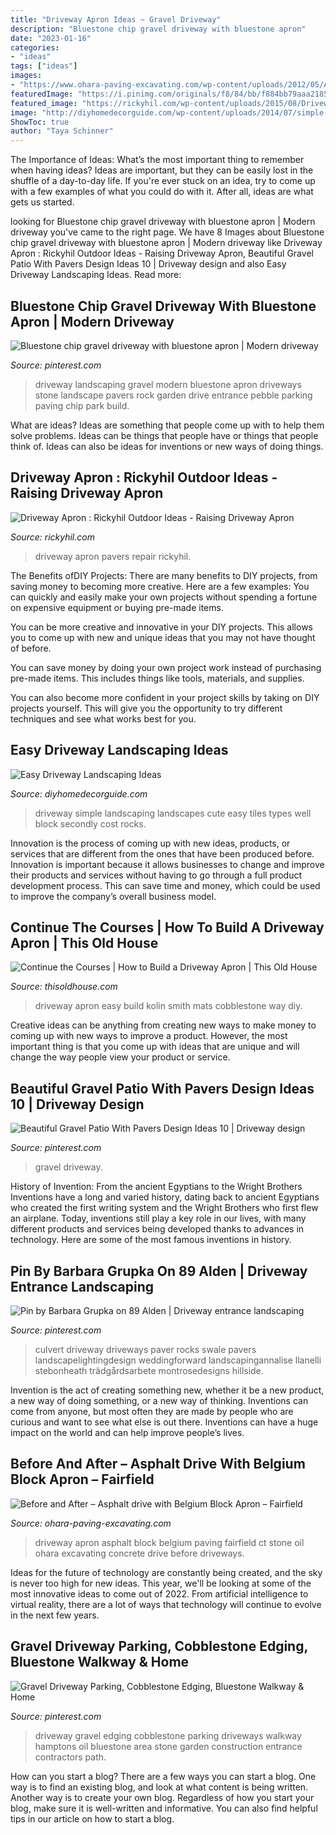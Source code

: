 ```yaml
---
title: "Driveway Apron Ideas ~ Gravel Driveway"
description: "Bluestone chip gravel driveway with bluestone apron"
date: "2023-01-16"
categories:
- "ideas"
tags: ["ideas"]
images:
- "https://www.ohara-paving-excavating.com/wp-content/uploads/2012/05/After-new-pic.jpg"
featuredImage: "https://i.pinimg.com/originals/f8/84/bb/f884bb79aaa21854affe44bb677544fe.jpg"
featured_image: "https://rickyhil.com/wp-content/uploads/2015/08/Driveway-Apron.jpg"
image: "http://diyhomedecorguide.com/wp-content/uploads/2014/07/simple-driveway-landscapes.jpg"
ShowToc: true
author: "Taya Schinner"
---
```



The Importance of Ideas: What’s the most important thing to remember when having ideas?
Ideas are important, but they can be easily lost in the shuffle of a day-to-day life. If you're ever stuck on an idea, try to come up with a few examples of what you could do with it. After all, ideas are what gets us started.

	

		
looking for Bluestone chip gravel driveway with bluestone apron | Modern driveway you've came to the right page. We have 8 Images about Bluestone chip gravel driveway with bluestone apron | Modern driveway like Driveway Apron : Rickyhil Outdoor Ideas - Raising Driveway Apron, Beautiful Gravel Patio With Pavers Design Ideas 10 | Driveway design and also Easy Driveway Landscaping Ideas. Read more:
		
    
## Bluestone Chip Gravel Driveway With Bluestone Apron | Modern Driveway

<img loading=lazy src="https://i.pinimg.com/736x/4f/78/76/4f7876b15278c06c1f9364e0ec4c17d4--driveway-landscaping-driveway-design.jpg" onerror="this.onerror=null;this.src='https://tse4.mm.bing.net/th?id=OIP.iYlcXQalk1WTsnKtEpVrEAHaFj&amp;pid=15.1';" alt="Bluestone chip gravel driveway with bluestone apron | Modern driveway">

_Source: pinterest.com_

>driveway landscaping gravel modern bluestone apron driveways stone landscape pavers rock garden drive entrance pebble parking paving chip park build. 

	

What are ideas?
Ideas are something that people come up with to help them solve problems. Ideas can be things that people have or things that people think of. Ideas can also be ideas for inventions or new ways of doing things.

    
## Driveway Apron : Rickyhil Outdoor Ideas - Raising Driveway Apron

<img loading=lazy src="https://rickyhil.com/wp-content/uploads/2015/08/Driveway-Apron.jpg" onerror="this.onerror=null;this.src='https://tse3.mm.bing.net/th?id=OIP.oa-Z-dTnvBZJoO-gNRTbhQHaFj&amp;pid=15.1';" alt="Driveway Apron : Rickyhil Outdoor Ideas - Raising Driveway Apron">

_Source: rickyhil.com_

>driveway apron pavers repair rickyhil. 

	

The Benefits ofDIY Projects:
There are many benefits to DIY projects, from saving money to becoming more creative. Here are a few examples: 
You can quickly and easily make your own projects without spending a fortune on expensive equipment or buying pre-made items. 

You can be more creative and innovative in your DIY projects. This allows you to come up with new and unique ideas that you may not have thought of before. 

You can save money by doing your own project work instead of purchasing pre-made items. This includes things like tools, materials, and supplies. 

You can also become more confident in your project skills by taking on DIY projects yourself. This will give you the opportunity to try different techniques and see what works best for you.

    
## Easy Driveway Landscaping Ideas

<img loading=lazy src="http://diyhomedecorguide.com/wp-content/uploads/2014/07/simple-driveway-landscapes.jpg" onerror="this.onerror=null;this.src='https://tse1.mm.bing.net/th?id=OIP.M3IscMWhIwxSm7AEm_oC3QHaE8&amp;pid=15.1';" alt="Easy Driveway Landscaping Ideas">

_Source: diyhomedecorguide.com_

>driveway simple landscaping landscapes cute easy tiles types well block secondly cost rocks. 

	

Innovation is the process of coming up with new ideas, products, or services that are different from the ones that have been produced before. Innovation is important because it allows businesses to change and improve their products and services without having to go through a full product development process. This can save time and money, which could be used to improve the company’s overall business model.

    
## Continue The Courses | How To Build A Driveway Apron | This Old House

<img loading=lazy src="http://img2-3.timeinc.net/toh/i/step-by-step/12/09-driveway-apron/10-driveway-apron.jpg" onerror="this.onerror=null;this.src='https://tse4.mm.bing.net/th?id=OIP._DoMi-OzBdyaz93tbF_O1wHaHa&amp;pid=15.1';" alt="Continue the Courses | How to Build a Driveway Apron | This Old House">

_Source: thisoldhouse.com_

>driveway apron easy build kolin smith mats cobblestone way diy. 

	

Creative ideas can be anything from creating new ways to make money to coming up with new ways to improve a product. However, the most important thing is that you come up with ideas that are unique and will change the way people view your product or service.

    
## Beautiful Gravel Patio With Pavers Design Ideas 10 | Driveway Design

<img loading=lazy src="https://i.pinimg.com/736x/75/57/a7/7557a74ecfec8991ab0f743aa8c35d6c.jpg" onerror="this.onerror=null;this.src='https://tse2.mm.bing.net/th?id=OIP.MBytSETTe3Kp2w_ram8KhQHaLD&amp;pid=15.1';" alt="Beautiful Gravel Patio With Pavers Design Ideas 10 | Driveway design">

_Source: pinterest.com_

>gravel driveway. 

	

History of Invention: From the ancient Egyptians to the Wright Brothers
Inventions have a long and varied history, dating back to ancient Egyptians who created the first writing system and the Wright Brothers who first flew an airplane. Today, inventions still play a key role in our lives, with many different products and services being developed thanks to advances in technology. Here are some of the most famous inventions in history.

    
## Pin By Barbara Grupka On 89 Alden | Driveway Entrance Landscaping

<img loading=lazy src="https://i.pinimg.com/736x/06/73/5c/06735cdc2aa2a1555e8458af346b83be.jpg" onerror="this.onerror=null;this.src='https://tse1.mm.bing.net/th?id=OIP.90oc2xzDwz53ucvG2iVqkQHaD8&amp;pid=15.1';" alt="Pin by Barbara Grupka on 89 Alden | Driveway entrance landscaping">

_Source: pinterest.com_

>culvert driveway driveways paver rocks swale pavers landscapelightingdesign weddingforward landscapingannalise llanelli stebonheath trädgårdsarbete montrosedesigns hillside. 

	

Invention is the act of creating something new, whether it be a new product, a new way of doing something, or a new way of thinking. Inventions can come from anyone, but most often they are made by people who are curious and want to see what else is out there. Inventions can have a huge impact on the world and can help improve people’s lives.

    
## Before And After – Asphalt Drive With Belgium Block Apron – Fairfield

<img loading=lazy src="https://www.ohara-paving-excavating.com/wp-content/uploads/2012/05/After-new-pic.jpg" onerror="this.onerror=null;this.src='https://tse2.mm.bing.net/th?id=OIP.6xARNowf0VgwLIgtU7vIvAHaFj&amp;pid=15.1';" alt="Before and After – Asphalt drive with Belgium Block Apron – Fairfield">

_Source: ohara-paving-excavating.com_

>driveway apron asphalt block belgium paving fairfield ct stone oil ohara excavating concrete drive before driveways. 

	

Ideas for the future of technology are constantly being created, and the sky is never too high for new ideas. This year, we'll be looking at some of the most innovative ideas to come out of 2022. From artificial intelligence to virtual reality, there are a lot of ways that technology will continue to evolve in the next few years.

    
## Gravel Driveway Parking, Cobblestone Edging, Bluestone Walkway &amp; Home

<img loading=lazy src="https://i.pinimg.com/originals/f8/84/bb/f884bb79aaa21854affe44bb677544fe.jpg" onerror="this.onerror=null;this.src='https://tse4.mm.bing.net/th?id=OIP.M3l9snA3n0oFSF7UBFnIigHaEK&amp;pid=15.1';" alt="Gravel Driveway Parking, Cobblestone Edging, Bluestone Walkway &amp; Home">

_Source: pinterest.com_

>driveway gravel edging cobblestone parking driveways walkway hamptons oil bluestone area stone garden construction entrance contractors path. 

	

How can you start a blog?
There are a few ways you can start a blog. One way is to find an existing blog, and look at what content is being written. Another way is to create your own blog. Regardless of how you start your blog, make sure it is well-written and informative. You can also find helpful tips in our article on how to start a blog.

